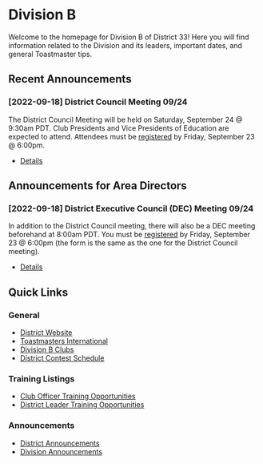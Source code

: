# Division B

Welcome to the homepage for Division B of District 33! Here you will find
information related to the Division and its leaders, important dates, and
general Toastmaster tips.

## Recent Announcements

### [2022-09-18] District Council Meeting 09/24

The District Council Meeting will be held on Saturday, September 24 @ 9:30am
PDT. Club Presidents and Vice Presidents of Education are expected to
attend. Attendees must be
[registered](https://r20.rs6.net/tn.jsp?f=001dqm7zAHqKXzdueBExdEK7ozZ_CqM0pz_AAdEEJTltI9bS3iibf5c_-kd7C8mRKtKF-A7x5-FsMjHOrYrQPRTegIKkwHjyyoF1smU2vUdRPQnIccYAKyUXiaWpl102nNVZ7Ray88ABSeW9IYks-pMRjA4rV16nTeNRIXg-uovNPzqEjUinyhEBrywwSDPp68yo8BoGAlQp4_DN9pgpiejaktYi9Ux8NTo&c=UUHnwfOj9K57WzLGdUi-aCsfE3_NlNh-NaOkYeb6hcZhm4lBsv5EvQ==&ch=cDE_A5JFXKpas75dV_XqMUtVtk9JmrEXZNJ1YhqA_n5gTuHfij3UUQ==)
by Friday, September 23 @ 6:00pm.

* [Details](Announcements/districtAnnouncements.md)

## Announcements for Area Directors

### [2022-09-18] District Executive Council (DEC) Meeting 09/24

In addition to the District Council meeting, there will also be a DEC meeting
beforehand at 8:00am PDT. You must be [registered](
https://r20.rs6.net/tn.jsp?f=001dqm7zAHqKXzdueBExdEK7ozZ_CqM0pz_AAdEEJTltI9bS3iibf5c_-kd7C8mRKtKF-A7x5-FsMjHOrYrQPRTegIKkwHjyyoF1smU2vUdRPQnIccYAKyUXiaWpl102nNVZ7Ray88ABSeW9IYks-pMRjA4rV16nTeNRIXg-uovNPzqEjUinyhEBrywwSDPp68yo8BoGAlQp4_DN9pgpiejaktYi9Ux8NTo&c=UUHnwfOj9K57WzLGdUi-aCsfE3_NlNh-NaOkYeb6hcZhm4lBsv5EvQ==&ch=cDE_A5JFXKpas75dV_XqMUtVtk9JmrEXZNJ1YhqA_n5gTuHfij3UUQ==)
by Friday, September 23 @ 6:00pm (the form is the same as the one for the
District Council meeting).

* [Details](Announcements/districtAnnouncements.md)

## Quick Links

### General

* [District Website](https://d33tm.org/)
* [Toastmasters International](https://www.toastmasters.org/)
* [Division B Clubs](divisionBClubs.md)
* [District Contest Schedule](https://docs.google.com/spreadsheets/d/191q7a-dUlhNI2dO0G2xu3p8D_tH1ehgatud6ICPcbVk/edit#gid=0)
 
### Training Listings

* [Club Officer Training Opportunities](Trainings/clubOfficerTrainings.md)
* [District Leader Training Opportunities](Trainings/districtLeaderTrainings.md)

### Announcements

* [District Announcements](Announcements/districtAnnouncements.md)
* [Division Announcements](Announcements/divisionAnnoucements.md)
